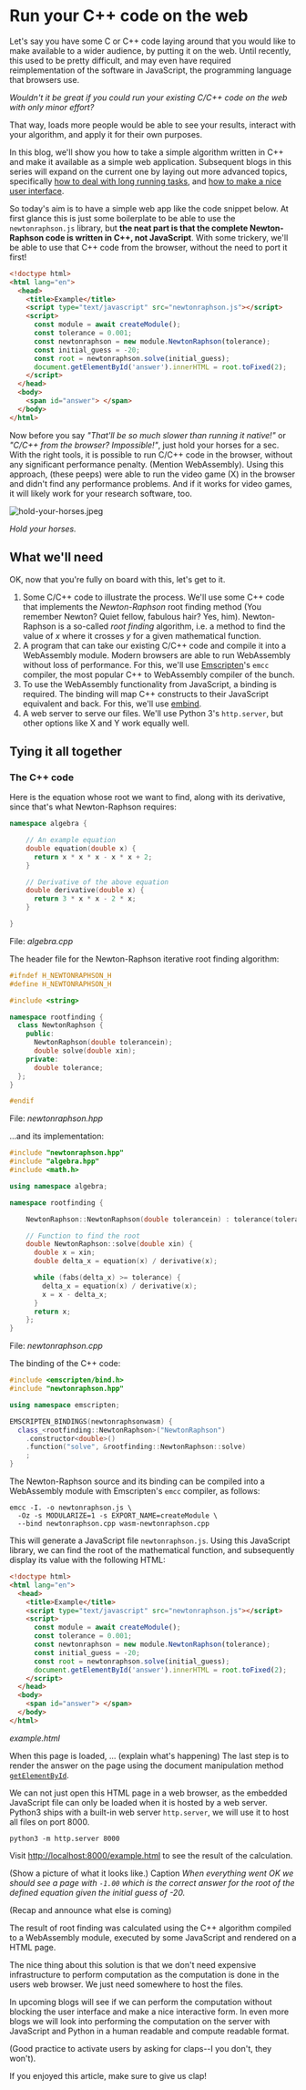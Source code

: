 # Run your C++ code on the web

Let's say you have some C or C++ code laying around that you would like to make available to a wider audience, by putting
it on the web. Until recently, this used to be pretty difficult, and may even have required reimplementation of the
software in JavaScript, the programming language that browsers use.

_Wouldn't it be great if you could run your existing C/C++ code on the web with only minor effort?_

That way, loads more people would be able to see your results, interact with your algorithm, and apply it for their own
purposes.

In this blog, we'll show you how to take a simple algorithm written in C++ and make it available as a simple web
application. Subsequent blogs in this series will expand on the current one by laying out more advanced topics,
specifically [how to deal with long running tasks](someotherblog), and [how to make a nice user interface](yetanotherblog).

So today's aim is to have a simple web app like the code snippet below. At first glance this is just some boilerplate to
be able to use the ``newtonraphson.js`` library, but **the neat part is that the complete Newton-Raphson code is written
in C++, not JavaScript**. With some trickery, we'll be able to use that C++ code from the browser, without the need to
port it first!

```html
<!doctype html>
<html lang="en">
  <head>
    <title>Example</title>
    <script type="text/javascript" src="newtonraphson.js"></script>
    <script>
      const module = await createModule();
      const tolerance = 0.001;
      const newtonraphson = new module.NewtonRaphson(tolerance);
      const initial_guess = -20;
      const root = newtonraphson.solve(initial_guess);
      document.getElementById('answer').innerHTML = root.toFixed(2);
    </script>
  </head>
  <body>
    <span id="answer"> </span>
  </body>
</html>
```

Now before you say _"That'll be so much slower than running it native!"_ or _"C/C++ from the browser? Impossible!"_,
just hold your horses for a sec. With the right tools, it is possible to run C/C++ code in the browser, without any
significant performance penalty. (Mention WebAssembly). Using this approach, (these peeps) were able to run the video
game (X) in the browser and didn't find any performance problems. And if it works for video games, it will likely work
for your research software, too. 

![hold-your-horses.jpeg](hold-your-horses.jpeg)

_Hold your horses._

## What we'll need

OK, now that you're fully on board with this, let's get to it. 

1. Some C/C++ code to illustrate the process. We'll use some C++ code that implements the _Newton-Raphson_ root finding
method (You remember Newton? Quiet fellow, fabulous hair? Yes, him). Newton-Raphson is a so-called _root finding_ algorithm,
i.e. a method to find the value of _x_ where it crosses _y_ for a given mathematical function.
1. A program that can take our existing C/C++ code and compile it into a WebAssembly module. Modern browsers are able to
run WebAssembly without loss of performance. For this, we'll use [Emscripten](https://emscripten.org/)'s ``emcc``
compiler, the most popular C++ to WebAssembly compiler of the bunch.
1. To use the WebAssembly functionality from JavaScript, a binding is required. The binding will map C++ constructs to
their JavaScript equivalent and back. For this, we'll use 
[embind](https://emscripten.org/docs/porting/connecting_cpp_and_javascript/embind.html#embind).
1. A web server to serve our files. We'll use Python 3's ``http.server``, but other options like X and Y work equally well.


## Tying it all together

<!--
Basically, take the C++ and the bindings, then use emcc to compile it into wasm, then call the result from JS. Show the required code snippets
-->

### The C++ code

Here is the equation whose root we want to find, along with its derivative, since that's what Newton-Raphson requires:

```cpp
namespace algebra {

    // An example equation
    double equation(double x) {
      return x * x * x - x * x + 2;
    }

    // Derivative of the above equation
    double derivative(double x) {
      return 3 * x * x - 2 * x;
    }

}
```
File: _algebra.cpp_

The header file for the Newton-Raphson iterative root finding algorithm:

```cpp
#ifndef H_NEWTONRAPHSON_H
#define H_NEWTONRAPHSON_H

#include <string>

namespace rootfinding {
  class NewtonRaphson {
    public:
      NewtonRaphson(double tolerancein);
      double solve(double xin);
    private:
      double tolerance;
  };
}

#endif
```
File: _newtonraphson.hpp_

...and its implementation:

```cpp
#include "newtonraphson.hpp"
#include "algebra.hpp"
#include <math.h>

using namespace algebra;

namespace rootfinding {

    NewtonRaphson::NewtonRaphson(double tolerancein) : tolerance(tolerancein) {}

    // Function to find the root
    double NewtonRaphson::solve(double xin) {
      double x = xin;
      double delta_x = equation(x) / derivative(x);

      while (fabs(delta_x) >= tolerance) {
        delta_x = equation(x) / derivative(x);
        x = x - delta_x;
      }
      return x;
    };
}
```
File: _newtonraphson.cpp_

The binding of the C++ code:

```cpp
#include <emscripten/bind.h>
#include "newtonraphson.hpp"

using namespace emscripten;

EMSCRIPTEN_BINDINGS(newtonraphsonwasm) {
  class_<rootfinding::NewtonRaphson>("NewtonRaphson")
    .constructor<double>()
    .function("solve", &rootfinding::NewtonRaphson::solve)
    ;
}
```

The Newton-Raphson source and its binding can be compiled into a WebAssembly module with Emscripten's ``emcc`` compiler, as follows:

```shell
emcc -I. -o newtonraphson.js \
  -Oz -s MODULARIZE=1 -s EXPORT_NAME=createModule \
  --bind newtonraphson.cpp wasm-newtonraphson.cpp
```

This will generate a JavaScript file ``newtonraphson.js``. Using this JavaScript library, we can find the root of the
mathematical function, and subsequently display its value with the following HTML:

```html
<!doctype html>
<html lang="en">
  <head>
    <title>Example</title>
    <script type="text/javascript" src="newtonraphson.js"></script>
    <script>
      const module = await createModule();
      const tolerance = 0.001;
      const newtonraphson = new module.NewtonRaphson(tolerance);
      const initial_guess = -20;
      const root = newtonraphson.solve(initial_guess);
      document.getElementById('answer').innerHTML = root.toFixed(2);
    </script>
  </head>
  <body>
    <span id="answer"> </span>
  </body>
</html>
```
_example.html_

When this page is loaded, ... (explain what's happening)
The last step is to render the answer on the page using the document manipulation method
[``getElementById``](https://developer.mozilla.org/en-US/docs/Web/API/Document/getElementById).

We can not just open this HTML page in a web browser, as the embedded JavaScript file can only be loaded when it is
hosted by a web server. Python3 ships with a built-in web server ``http.server``, we will use it to host all files on
port 8000.

```shell
python3 -m http.server 8000
```

Visit [http://localhost:8000/example.html](http://localhost:8000/example.html) to see the result of the calculation. 

(Show a picture of what it looks like.)
Caption _When everything went OK we should see a page with `-1.00` which is the correct answer for the root of the
defined equation given the initial guess of -20._

(Recap and announce what else is coming)

The result of root finding was calculated using the C++ algorithm compiled to a WebAssembly module, executed by some
JavaScript and rendered on a HTML page.

The nice thing about this solution is that we don't need expensive infrastructure to perform computation as the
computation is done in the users web browser. We just need somewhere to host the files.

In upcoming blogs will see if we can perform the computation without blocking the user interface and make a nice
interactive form. In even more blogs we will look into performing the computation on the server with JavaScript and
Python in a human readable and compute readable format.

(Good practice to activate users by asking for claps--I you don't, they won't).

If you enjoyed this article, make sure to give us clap!
